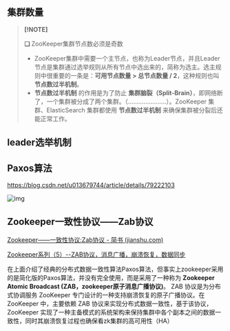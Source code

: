 ## 集群数量



> **[!NOTE]**
>
> **❑** ZooKeeper集群节点数必须是奇数
>
> - ZooKeeper集群中需要一个主节点，也称为Leader节点，并且Leader节点是集群通过选举规则从所有节点中选出来的，简称为选主。选主规则中很重要的一条是：**可用节点数量 > 总节点数量 / 2**，这种规则也叫 **节点数过半机制**。
> - **节点数过半机制** 的作用是为了防止 **集群脑裂（Split-Brain）**，即网络断了，一个集群被分成了两个集群。（......................）。ZooKeeper 集群、ElasticSearch 集群都使用 **节点数过半机制** 来确保集群被分裂后还能正常工作。
>
> 





## leader选举机制





## Paxos算法

https://blog.csdn.net/u013679744/article/details/79222103

![img](C:\Users\Administrator\Desktop\epub_38894783_76)

## Zookeeper一致性协议——Zab协议

[Zookeeper——一致性协议:Zab协议 - 简书 (jianshu.com)](https://www.jianshu.com/p/2bceacd60b8a)

[Zookeeper系列（5）--ZAB协议，消息广播，崩溃恢复，数据同步](https://blog.csdn.net/u013679744/article/details/79240249)

在上面介绍了经典的分布式数据一致性算法Paxos算法，但事实上zookeeper采用的是简化版的Paxos算法，并没有完全使用，而是采用了一种称为 **Zookeeper Atomic Broadcast (ZAB，zookeeper原子消息广播协议)**。 ZAB 协议是为分布式协调服务 ZooKeeper 专门设计的一种支持崩溃恢复的原子广播协议。在 ZooKeeper 中，主要依赖 ZAB 协议来实现分布式数据一致性，基于该协议，ZooKeeper 实现了一种主备模式的系统架构来保持集群中各个副本之间的数据一致性，同时其崩溃恢复过程也确保看zk集群的高可用性（HA）
